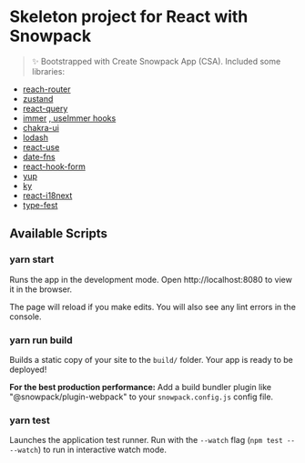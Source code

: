 # Skeleton project for React with Snowpack

> ✨ Bootstrapped with Create Snowpack App (CSA).
> Included some libraries:
  - [reach-router](https://github.com/reach/router)
  - [zustand](https://github.com/pmndrs/zustand)
  - [react-query](https://github.com/tannerlinsley/react-query)
  - [immer](https://github.com/immerjs/immer) [, useImmer hooks](https://github.com/immerjs/use-immer)
  - [chakra-ui](https://github.com/chakra-ui/chakra-ui)
  - [lodash](https://github.com/lodash/lodash)
  - [react-use](https://github.com/streamich/react-use)
  - [date-fns](https://github.com/date-fns/date-fns)
  - [react-hook-form](https://github.com/react-hook-form/react-hook-form)
  - [yup](https://github.com/jquense/yup)
  - [ky](https://github.com/sindresorhus/ky)
  - [react-i18next](https://github.com/i18next/react-i18next)
  - [type-fest](https://github.com/sindresorhus/type-fest)

## Available Scripts

### yarn start

Runs the app in the development mode.
Open http://localhost:8080 to view it in the browser.

The page will reload if you make edits.
You will also see any lint errors in the console.

### yarn run build

Builds a static copy of your site to the `build/` folder.
Your app is ready to be deployed!

**For the best production performance:** Add a build bundler plugin like "@snowpack/plugin-webpack" to your `snowpack.config.js` config file.

### yarn test

Launches the application test runner.
Run with the `--watch` flag (`npm test -- --watch`) to run in interactive watch mode.
